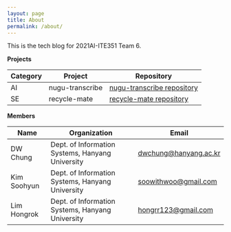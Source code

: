```yaml
---
layout: page
title: About
permalink: /about/
---
```


This is the tech blog for 2021AI-ITE351 Team 6.

**Projects**

|Category|Project          |Repository                                                                   |
|--------|-----------------|-----------------------------------------------------------------------------|
|AI      |nugu-transcribe  |[nugu-transcribe repository](https://github.com/2021hy-team6/nugu-transcribe)|
|SE      |recycle-mate     |[recycle-mate repository](https://github.com/2021hy-team6/recycle-mate)                                                  |

**Members**

|Name       |Organization                                    |Email                |
|-----------|------------------------------------------------|---------------------|
|DW Chung   |Dept. of Information Systems, Hanyang University|dwchung@hanyang.ac.kr|
|Kim Soohyun|Dept. of Information Systems, Hanyang University|soowithwoo@gmail.com |
|Lim Hongrok|Dept. of Information Systems, Hanyang University|hongrr123@gmail.com  |

